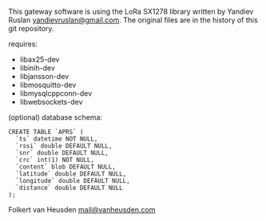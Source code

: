 This gateway software is using the LoRa SX1278 library
written by Yandiev Ruslan <yandievruslan@gmail.com>.
The original files are in the history of this git repository.

requires:
* libax25-dev
* libinih-dev
* libjansson-dev
* libmosquitto-dev
* libmysqlcppconn-dev
* libwebsockets-dev

(optional) database schema:

```
CREATE TABLE `APRS` (
  `ts` datetime NOT NULL,
  `rssi` double DEFAULT NULL,
  `snr` double DEFAULT NULL,
  `crc` int(1) NOT NULL,
  `content` blob DEFAULT NULL,
  `latitude` double DEFAULT NULL,
  `longitude` double DEFAULT NULL,
  `distance` double DEFAULT NULL
);
```


Folkert van Heusden <mail@vanheusden.com>

